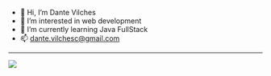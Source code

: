 - 👋 Hi, I’m Dante Vilches
- 👀 I’m interested in web development
- 🌱 I’m currently learning Java FullStack
- 📫 dante.vilchesc@gmail.com


<hr>
<div>
  <a href="https://www.instagram.com/dantepilsen/%22%3E"<img src="https://img.shields.io/badge/Instagram-fc6484?style=for-the-badge&logo=Instagram&logoColor=white%22%3E</img></a>
  <a href="mailto:dante.vilchesc@gmail.com"><img src="https://img.shields.io/badge/Gmail-d43000?style=for-the-badge&logo=Gmail&logoColor=white%22%3E</img></a>
</div>
<hr>
<img src="https://github-readme-stats.vercel.app/api?username=DanteVilches&show_icons=true&theme=radical%22%3E</img>
